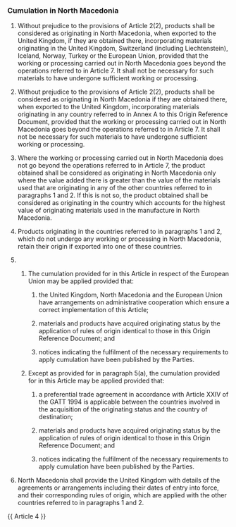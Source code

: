 ### Cumulation in North Macedonia

1. Without prejudice to the provisions of Article 2(2), products shall be considered as originating in North Macedonia, when exported to the United Kingdom, if they are obtained there, incorporating materials originating in the United Kingdom, Switzerland (including Liechtenstein), Iceland, Norway, Turkey or the European Union, provided that the working or processing carried out in North Macedonia goes beyond the operations referred to in Article 7. It shall not be necessary for such materials to have undergone sufficient working or processing.

2. Without prejudice to the provisions of Article 2(2), products shall be considered as originating in North Macedonia if they are obtained there, when exported to the United Kingdom, incorporating materials originating in any country referred to in Annex A to this Origin Reference Document, provided that the working or processing carried out in North Macedonia goes beyond the operations referred to in Article 7. It shall not be necessary for such materials to have undergone sufficient working or processing.

3. Where the working or processing carried out in North Macedonia does not go beyond the operations referred to in Article 7, the product obtained shall be considered as originating in North Macedonia only where the value added there is greater than the value of the materials used that are originating in any of the other countries referred to in paragraphs 1 and 2. If this is not so, the product obtained shall be considered as originating in the country which accounts for the highest value of originating materials used in the manufacture in North Macedonia.

4. Products originating in the countries referred to in paragraphs 1 and 2, which do not undergo any working or processing in North Macedonia, retain their origin if exported into one of these countries.

5. 
   1. The cumulation provided for in this Article in respect of the European Union may be applied provided that:

      1. the United Kingdom, North Macedonia and the European Union have arrangements on administrative cooperation which ensure a correct implementation of this Article;

      2. materials and products have acquired originating status by the application of rules of origin identical to those in this Origin Reference Document; and

      3. notices indicating the fulfilment of the necessary requirements to apply cumulation have been published by the Parties.

   2. Except as provided for in paragraph 5(a), the cumulation provided for in this Article may be applied provided that:

      1. a preferential trade agreement in accordance with Article XXIV of the GATT 1994 is applicable between the countries involved in the acquisition of the originating status and the country of destination;

      2. materials and products have acquired originating status by the application of rules of origin identical to those in this Origin Reference Document; and

      3. notices indicating the fulfilment of the necessary requirements to apply cumulation have been published by the Parties.

6. North Macedonia shall provide the United Kingdom with details of the agreements or arrangements including their dates of entry into force, and their corresponding rules of origin, which are applied with the other countries referred to in paragraphs 1 and 2.

{{ Article 4 }}
